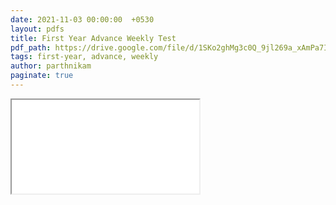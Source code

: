 ```yaml
---
date: 2021-11-03 00:00:00  +0530
layout: pdfs
title: First Year Advance Weekly Test
pdf_path: https://drive.google.com/file/d/1SKo2ghMg3c0Q_9jl269a_xAmPa7IufxN/view?usp=drive_link
tags: first-year, advance, weekly
author: parthnikam
paginate: true
---
```


<iframe class="embed-pdf" src="{{ page.pdf_path }}#toolbar=0" seamless="seamless" scrolling="no" style="overflow:hidden"></iframe>
